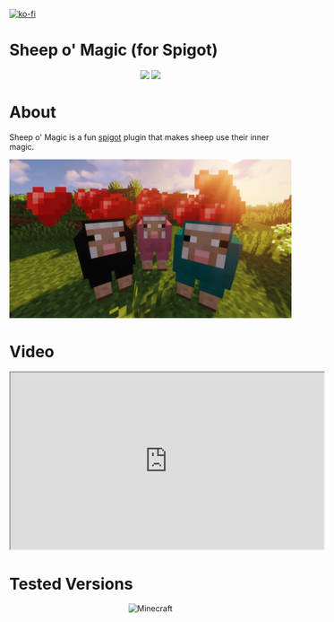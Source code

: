 [![ko-fi](https://ko-fi.com/img/githubbutton_sm.svg)](https://ko-fi.com/K3K05621Y)
<br>
# Sheep o' Magic (for Spigot)

<p align="center">
<img src="https://img.shields.io/static/v1?label=Made%20With&message=%E2%9D%A4&color=red"/>
<img src="https://img.shields.io/static/v1?label=By&message=DevPieter&color=blueviolet"/>
</p>

# About

Sheep o' Magic is a fun [spigot](https://www.spigotmc.org/) plugin  that makes sheep use their inner magic.

<img src="https://github.com/DevPieter/Sheep-o-Magic/raw/main/img/icon.png"/>
<br>

# Video

<iframe width="560" height="315" src="https://www.youtube.com/watch?v=xiQm4RWWB64"></iframe>

# Tested Versions

<p align="center"> 
<img src="https://img.shields.io/static/v1?label=Minecraft&message=1.17.x&color=success" alt="Minecraft"/>
</p>